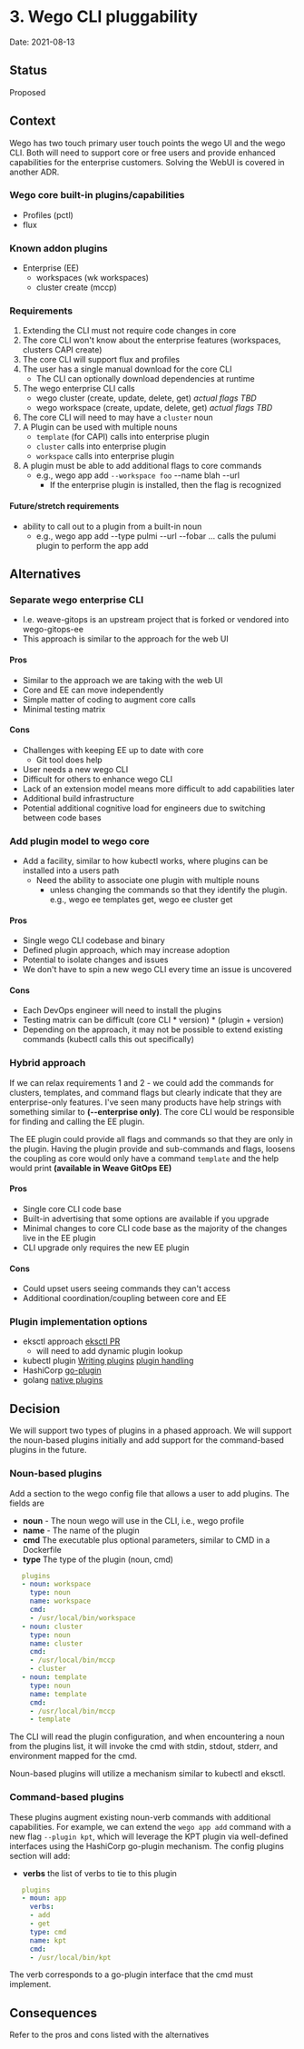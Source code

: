 # 3. Wego CLI pluggability

Date: 2021-08-13

## Status

Proposed

## Context

Wego has two touch primary user touch points the wego UI and the wego CLI.  Both will need to support core or free users and provide enhanced capabilities for the enterprise customers.  Solving the WebUI is covered in another ADR.

### Wego core built-in plugins/capabilities 
* Profiles (pctl)
* flux

### Known addon plugins
* Enterprise (EE)
  * workspaces (wk workspaces)
  * cluster create (mccp)

### Requirements
1. Extending the CLI must not require code changes in core
2. The core CLI won't know about the enterprise features (workspaces, clusters CAPI create)
3. The core CLI will support flux and profiles
4. The user has a single manual download for the core CLI
    * The CLI can optionally download dependencies at runtime
5. The wego enterprise CLI calls
    * wego cluster (create, update, delete, get) _actual flags TBD_
    * wego workspace (create, update, delete, get) _actual flags TBD_
6. The core CLI will need to may have a `cluster` noun
7. A Plugin can be used with multiple nouns 
    * `template` (for CAPI) calls into enterprise plugin
    * `cluster` calls into enterprise plugin
    * `workspace` calls into enterprise plugin
8. A plugin must be able to add additional flags to core commands
    * e.g., wego app add `--workspace foo`  --name blah --url 
        * If the enterprise plugin is installed, then the flag is recognized 

#### Future/stretch requirements
* ability to call out to a plugin from a built-in noun
  * e.g.,  wego app add --type pulmi --url --fobar ... calls the pulumi plugin to perform the app add

## Alternatives

### Separate wego enterprise CLI
* I.e. weave-gitops is an upstream project that is forked or vendored into wego-gitops-ee
* This approach is similar to the approach for the web UI

#### Pros
* Similar to the approach we are taking with the web UI
* Core and EE can move independently
* Simple matter of coding to augment core calls
* Minimal testing matrix

#### Cons
* Challenges with keeping EE up to date with core
    * Git tool does help 
* User needs a new wego CLI 
* Difficult for others to enhance wego CLI
* Lack of an extension model means more difficult to add capabilities later
* Additional build infrastructure 
* Potential additional cognitive load for engineers due to switching between code bases


### Add plugin model to wego core
* Add a facility, similar to how kubectl works, where plugins can be installed into a users path
    * Need the ability to associate one plugin with multiple nouns
        * unless changing the commands so that they identify the plugin.  e.g., wego ee templates get, wego ee cluster get

#### Pros
* Single wego CLI codebase and binary
* Defined plugin approach, which may increase adoption
* Potential to isolate changes and issues
* We don't have to spin a new wego CLI every time an issue is uncovered

#### Cons
* Each DevOps engineer will need to install the plugins
* Testing matrix can be difficult (core CLI * version) * (plugin + version)
* Depending on the approach, it may not be possible to extend existing commands (kubectl calls  this out specifically)

### Hybrid approach
If we can relax requirements 1 and 2 - we could add the commands for clusters, templates, and command flags but clearly indicate that they are enterprise-only features.  I've seen  many products have help strings with something similar to **(--enterprise only)**. The core CLI would be responsible for finding and calling the EE plugin.

The EE plugin could provide all flags and commands so that they are only in the plugin.  Having the plugin provide and sub-commands and flags, loosens the coupling as core would only have a command `template` and the help would print **(available in Weave GitOps EE)**

#### Pros
* Single core CLI code base
* Built-in advertising that some options are available if you upgrade
* Minimal changes to core CLI code base as the majority of the changes live in the EE plugin
* CLI upgrade only requires the new EE plugin

#### Cons
* Could upset users seeing commands they can't access
* Additional coordination/coupling between core and EE

### Plugin implementation options
* eksctl approach [eksctl PR](https://github.com/weaveworks/eksctl-private/pull/309/files)
    * will need to add dynamic plugin lookup
* kubectl plugin [Writing plugins](https://kubernetes.io/docs/tasks/extend-kubectl/kubectl-plugins/) [plugin handling](https://github.com/kubernetes/kubectl/blob/4defba0cec1f594eb410c69bff05b51cddfba8ff/pkg/cmd/cmd.go#L104)
* HashiCorp [go-plugin](https://github.com/HashiCorp/go-plugin/)
* golang [native plugins](https://pkg.go.dev/plugin)

## Decision
We will support two types of plugins in a phased approach.  We will support the noun-based plugins initially and add support for the command-based plugins in the future.

### Noun-based plugins
Add a section to the wego config file that allows a user to add plugins.  The fields are
* **noun** - The noun wego will use in the CLI, i.e., wego profile
* **name** - The name of the plugin
* **cmd** The executable plus optional parameters, similar to CMD in a Dockerfile
* **type** The type of the plugin (noun, cmd)
```yaml
   plugins
   - noun: workspace
     type: noun
     name: workspace
     cmd: 
     - /usr/local/bin/workspace
   - noun: cluster
     type: noun
     name: cluster
     cmd:
     - /usr/local/bin/mccp
     - cluster
   - noun: template 
     type: noun
     name: template
     cmd:
     - /usr/local/bin/mccp
     - template
```
The CLI will read the plugin configuration, and when encountering a noun from the plugins list, it will invoke the cmd with stdin, stdout, stderr, and environment mapped for the cmd.

Noun-based plugins will utilize a mechanism similar to kubectl and eksctl.  

### Command-based plugins
These plugins augment existing noun-verb commands with additional capabilities.  For example, we can extend the `wego app add` command with a new flag `--plugin kpt`, which will leverage the KPT plugin via well-defined interfaces using the HashiCorp go-plugin mechanism.
The config plugins section will add:
* **verbs** the list of verbs to tie to this plugin

```yaml
   plugins
   - moun: app
     verbs: 
     - add
     - get
     type: cmd
     name: kpt
     cmd: 
     - /usr/local/bin/kpt
```
The verb corresponds to a go-plugin interface that the cmd must implement.

## Consequences

Refer to the pros and cons listed with the alternatives
